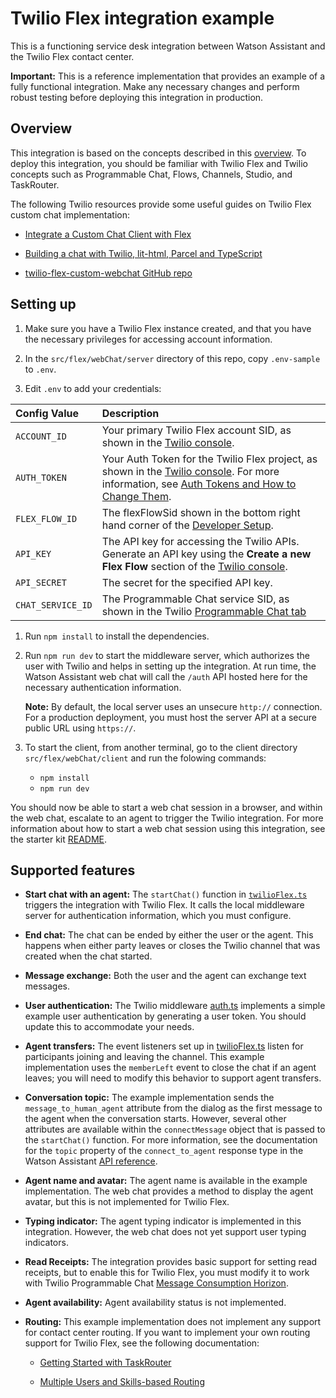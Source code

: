 # Twilio Flex integration example

This is a functioning service desk integration between Watson Assistant and the Twilio Flex contact center.

**Important:**  This is a reference implementation that provides an example of a fully functional integration. Make any necessary changes and perform robust testing before deploying this integration in production.

## Overview

This integration is based on the concepts described in this [overview](https://www.twilio.com/blog/add-custom-chat-channel-twilio-flex). To deploy this integration, you should be familiar with Twilio Flex and Twilio concepts such as Programmable Chat, Flows, Channels, Studio, and TaskRouter.

The following Twilio resources provide some useful guides on Twilio Flex custom chat implementation:

- [Integrate a Custom Chat Client with Flex](https://www.twilio.com/docs/flex/developer/messaging-orchestration/integrate-custom-chat-client)

- [Building a chat with Twilio, lit-html, Parcel and TypeScript](https://www.twilio.com/blog/2018/05/building-a-chat-with-twilio-lit.html-parcel-and-typescript.html)

- [twilio-flex-custom-webchat GitHub repo](https://github.com/vernig/twilio-flex-custom-webchat)

## Setting up

1. Make sure you have a Twilio Flex instance created, and that you have the necessary privileges for accessing account information.

1. In the `src/flex/webChat/server` directory of this repo, copy `.env-sample` to `.env`.

1. Edit `.env` to add your credentials:

| Config Value  | Description |
| :-------------  |:------------- |
`ACCOUNT_ID` | Your primary Twilio Flex account SID, as shown in the [Twilio console](https://www.twilio.com/console/project/settings).
`AUTH_TOKEN` | Your Auth Token for the Twilio Flex project, as shown in the [Twilio console](https://www.twilio.com/console/project/settings). For more information, see [Auth Tokens and How to Change Them](https://support.twilio.com/hc/en-us/articles/223136027-Auth-Tokens-and-How-to-Change-Them).
`FLEX_FLOW_ID` | The flexFlowSid shown in the bottom right hand corner of the [Developer Setup](https://flex.twilio.com/admin/developers).
`API_KEY` | The API key for accessing the Twilio APIs. Generate an API key using the **Create a new Flex Flow** section of the [Twilio console](https://www.twilio.com/console/project/api-keys).
`API_SECRET` | The secret for the specified API key.
`CHAT_SERVICE_ID` | The Programmable Chat service SID, as shown in the Twilio [Programmable Chat tab](https://www.twilio.com/console/chat/services)

1. Run `npm install` to install the dependencies.

1. Run `npm run dev` to start the middleware server, which authorizes the user with Twilio and helps in setting up the integration. At run time, the Watson Assistant web chat will call the `/auth` API hosted here for the necessary authentication information.

    **Note:** By default, the local server uses an unsecure `http://` connection. For a production deployment, you must host the server API at a secure public URL using `https://`.

1. To start the client, from another terminal, go to the client directory `src/flex/webChat/client` and run the folowing commands:
    - `npm install`
    - `npm run dev`

You should now be able to start a web chat session in a browser, and within the web chat, escalate to an agent to trigger the Twilio integration. For more information about how to start a web chat session using this integration, see the starter kit [README](../../../../../../../Downloads/Compressed/assistant-web-chat-service-desk-starter-main/README.md#development).

## Supported features

- **Start chat with an agent:** The `startChat()` function in [`twilioFlex.ts`](client/src/twilioFlex.ts) triggers the integration with Twilio Flex. It calls the local middleware server for authentication information, which you must configure.

- **End chat:** The chat can be ended by either the user or the agent. This happens when either party leaves or closes the Twilio channel that was created when the chat started.

- **Message exchange:** Both the user and the agent can exchange text messages.

- **User authentication:** The Twilio middleware [auth.ts](./src/routes/auth.ts) implements a simple example user authentication by generating a user token. You should update this to accommodate your needs.

- **Agent transfers:** The event listeners set up in [twilioFlex.ts](client/src/twilioFlex.ts) listen for participants joining and leaving the channel. This example implementation uses the `memberLeft` event to close the chat if an agent leaves; you will need to modify this behavior to support agent transfers.

- **Conversation topic:** The example implementation sends the `message_to_human_agent` attribute from the dialog as the first message to the agent when the conversation starts. However, several other attributes are available within the `connectMessage` object that is passed to the `startChat()` function. For more information, see the documentation for the `topic` property of the `connect_to_agent` response type in the Watson Assistant [API reference](https://cloud.ibm.com/apidocs/assistant/assistant-v2#message).

- **Agent name and avatar:** The agent name is available in the example implementation. The web chat provides a method to display the agent avatar, but this is not implemented for Twilio Flex.

- **Typing indicator:** The agent typing indicator is implemented in this integration. However, the web chat does not yet support user typing indicators.

- **Read Receipts:** The integration provides basic support for setting read receipts, but to enable this for Twilio Flex, you must modify it to work with Twilio Programmable Chat [Message Consumption Horizon](https://www.twilio.com/docs/chat/consumption-horizon).

- **Agent availability:** Agent availability status is not implemented.

- **Routing:** This example implementation does not implement any support for contact center routing. If you want to implement your own routing support for Twilio Flex, see the following documentation:

  - [Getting Started with TaskRouter](https://www.twilio.com/docs/flex/developer/routing)

  - [Multiple Users and Skills-based Routing](https://www.twilio.com/docs/flex/developer/routing)
